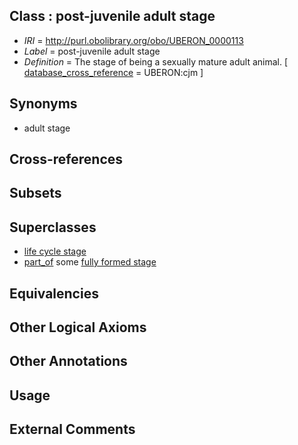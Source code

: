 
## Class : post-juvenile adult stage

 * *IRI* = http://purl.obolibrary.org/obo/UBERON_0000113
 * *Label* = post-juvenile adult stage
 * *Definition* = The stage of being a sexually mature adult animal. [ [database_cross_reference](../../ef/oboInOwl#hasDbXref.md) = UBERON:cjm ]

## Synonyms

 * adult stage

## Cross-references


## Subsets


## Superclasses

 * [life cycle stage](../../UBERON/05/UBERON_0000105.md)
 * [part_of](../../BFO/50/BFO_0000050.md) some [fully formed stage](../../UBERON/66/UBERON_0000066.md)

## Equivalencies


## Other Logical Axioms


## Other Annotations


## Usage


## External Comments

